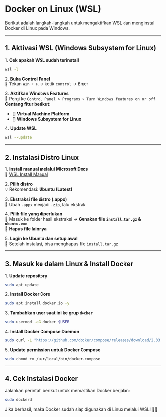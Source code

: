 # Docker on Linux (WSL)

Berikut adalah langkah-langkah untuk mengaktifkan WSL dan menginstal Docker di Linux pada Windows.

---

## **1. Aktivasi WSL (Windows Subsystem for Linux)**

1️. **Cek apakah WSL sudah terinstall**

```sh
wsl -l
```

2️. **Buka Control Panel**  
📌 Tekan `Win + R` → ketik `control` → Enter

3️. **Aktifkan Windows Features**  
📌 Pergi ke `Control Panel > Programs > Turn Windows features on or off`  
**Centang fitur berikut:**

- [] **Virtual Machine Platform**
- [] **Windows Subsystem for Linux**

4️. **Update WSL**

```sh
wsl --update
```

---

## **2. Instalasi Distro Linux**

1️. **Install manual melalui Microsoft Docs**  
📌 [WSL Install Manual](https://learn.microsoft.com/en-us/windows/wsl/install-manual)

2️. **Pilih distro**  
💡 Rekomendasi: **Ubuntu (Latest)**

3️. **Ekstraksi file distro (.appx)**  
📌 Ubah `.appx` menjadi `.zip`, lalu ekstrak

4️. **Pilih file yang diperlukan**  
📌 Masuk ke folder hasil ekstraksi → **Gunakan file `install.tar.gz` & `ubuntu.exe`**  
📌 **Hapus file lainnya**

5️. **Login ke Ubuntu dan setup awal**  
📌 Setelah instalasi, bisa menghapus file `install.tar.gz`

---

## **3. Masuk ke dalam Linux & Install Docker**

1️. **Update repository**

```sh
sudo apt update
```

2️. **Install Docker Core**

```sh
sudo apt install docker.io -y
```

3️. **Tambahkan user saat ini ke grup `docker`**

```sh
sudo usermod -aG docker $USER
```

4️. **Install Docker Compose Daemon**

```sh
sudo curl -L "https://github.com/docker/compose/releases/download/2.33.0/docker-compose-$(uname -s)-$(uname -m)" -o /usr/local/bin/docker-compose
```

5️. **Update permission untuk Docker Compose**

```sh
sudo chmod +x /usr/local/bin/docker-compose
```

---

## **4. Cek Instalasi Docker**

Jalankan perintah berikut untuk memastikan Docker berjalan:

```sh
sudo dockerd
```

Jika berhasil, maka Docker sudah siap digunakan di Linux melalui WSL! 🎉🚀
